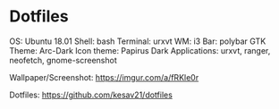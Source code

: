 
# Dotfiles

OS: Ubuntu 18.01
Shell: bash
Terminal: urxvt
WM: i3
Bar: polybar
GTK Theme: Arc-Dark
Icon theme: Papirus Dark
Applications: urxvt, ranger, neofetch, gnome-screenshot

Wallpaper/Screenshot: https://imgur.com/a/fRKle0r

Dotfiles: https://github.com/kesav21/dotfiles
